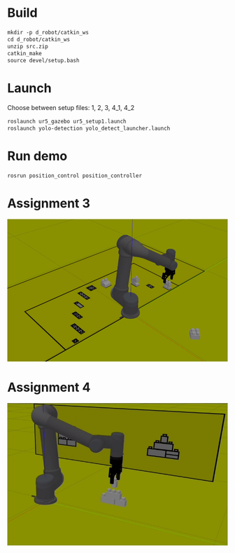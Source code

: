 # Build

````
mkdir -p d_robot/catkin_ws
cd d_robot/catkin_ws
unzip src.zip
catkin_make
source devel/setup.bash
````


# Launch

Choose between setup files: 1, 2, 3, 4_1, 4_2
````
roslaunch ur5_gazebo ur5_setup1.launch
roslaunch yolo-detection yolo_detect_launcher.launch
````


# Run demo

````
rosrun position_control position_controller
````

# Assignment 3
<img src=docs/img/Assignment_3.png />

# Assignment 4
<img src=docs/img/Assignment_4.png />